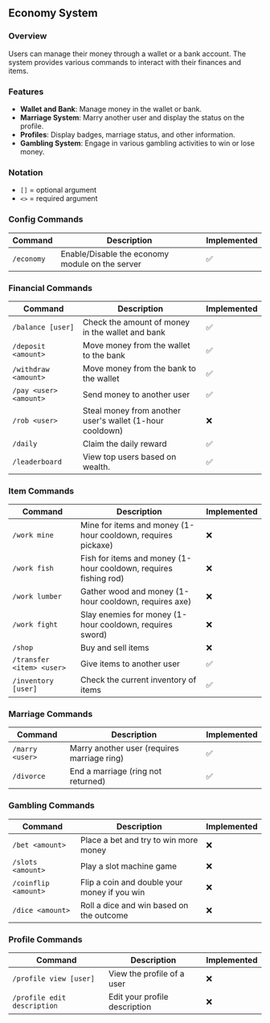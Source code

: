 ## Economy System

### Overview

Users can manage their money through a wallet or a bank account. The system provides various commands to interact with their finances and items.

### Features

- **Wallet and Bank**: Manage money in the wallet or bank.
- **Marriage System**: Marry another user and display the status on the profile.
- **Profiles**: Display badges, marriage status, and other information.
- **Gambling System**: Engage in various gambling activities to win or lose money.

### Notation

- `[]` = optional argument
- `<>` = required argument

### Config Commands

| Command    | Description                                     | Implemented |
| ---------- | ----------------------------------------------- | ----------- |
| `/economy` | Enable/Disable the economy module on the server | ✅          |

### Financial Commands

| Command                | Description                                              | Implemented |
| ---------------------- | -------------------------------------------------------- | ----------- |
| `/balance [user]`      | Check the amount of money in the wallet and bank         | ✅          |
| `/deposit <amount>`    | Move money from the wallet to the bank                   | ✅          |
| `/withdraw <amount>`   | Move money from the bank to the wallet                   | ✅          |
| `/pay <user> <amount>` | Send money to another user                               | ✅          |
| `/rob <user>`          | Steal money from another user's wallet (1-hour cooldown) | ❌          |
| `/daily`               | Claim the daily reward                                   | ✅          |
| `/leaderboard`         | View top users based on wealth.                          | ✅          |

### Item Commands

| Command                   | Description                                                      | Implemented |
| ------------------------- | ---------------------------------------------------------------- | ----------- |
| `/work mine`              | Mine for items and money (1-hour cooldown, requires pickaxe)     | ❌          |
| `/work fish`              | Fish for items and money (1-hour cooldown, requires fishing rod) | ❌          |
| `/work lumber`            | Gather wood and money (1-hour cooldown, requires axe)            | ❌          |
| `/work fight`             | Slay enemies for money (1-hour cooldown, requires sword)         | ❌          |
| `/shop`                   | Buy and sell items                                               | ❌          |
| `/transfer <item> <user>` | Give items to another user                                       | ✅          |
| `/inventory [user]`       | Check the current inventory of items                             | ✅          |

### Marriage Commands

| Command         | Description                                 | Implemented |
| --------------- | ------------------------------------------- | ----------- |
| `/marry <user>` | Marry another user (requires marriage ring) | ✅          |
| `/divorce`      | End a marriage (ring not returned)          | ✅          |

### Gambling Commands

| Command              | Description                                  | Implemented |
| -------------------- | -------------------------------------------- | ----------- |
| `/bet <amount>`      | Place a bet and try to win more money        | ❌          |
| `/slots <amount>`    | Play a slot machine game                     | ❌          |
| `/coinflip <amount>` | Flip a coin and double your money if you win | ❌          |
| `/dice <amount>`     | Roll a dice and win based on the outcome     | ❌          |

### Profile Commands

| Command                     | Description                   | Implemented |
| --------------------------- | ----------------------------- | ----------- |
| `/profile view [user]`      | View the profile of a user    | ❌          |
| `/profile edit description` | Edit your profile description | ❌          |
